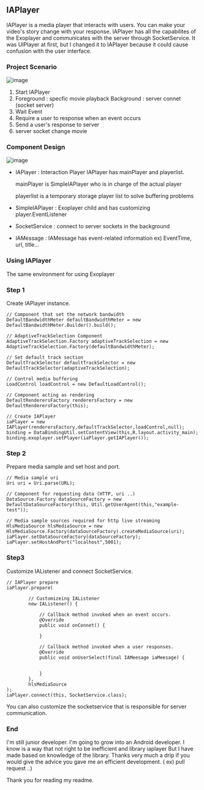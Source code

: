 ## IAPlayer

IAPlayer is a media player that interacts with users. You can make your video's story change with your response. IAPlayer has all the capabilites of the Exoplayer and communicates with the server through SocketService. It was UIPlayer at first, but I changed it to IAPlayer because it could cause confusion with the user interface.



### Project Scenario

![image](https://user-images.githubusercontent.com/34837583/91696316-59b19780-ebaa-11ea-9512-02cedae70805.png)


1. Start IAPlayer
2. Foreground : specfic movie playback 
   Background : server connet (socket server)
3. Wait Event
4. Require a user to response when an event occurs
5. Send a user's response to server
6. server socket change movie

### Component Design

![image](https://user-images.githubusercontent.com/34837583/91696433-89609f80-ebaa-11ea-98b0-75e0a13d81a1.png)


- IAPlayer : Interaction Player
  IAPlayer has mainPlayer and playerlist.

  mainPlayer is SimpleIAPlayer who is in charge of the actual player

  playerlist is a temporary storage player list to solve buffering problems

- SimpleIAPlayer : Exoplayer child and has customizing player.EventListener 

- SocketService : connect to server sockets in the background

- IAMessage : IAMessage has event-related information ex) EventTime, url, title...

### Using IAPlayer

The same environment for using Exoplayer

### Step 1

Create IAPlayer instance.

```
// Component that set the network bandwidth
DefaultBandwidthMeter defaultBandwidthMeter = new DefaultBandwidthMeter.Builder().build();

// AdaptiveTrackSelection Component
AdaptiveTrackSelection.Factory adaptiveTrackSelection = new AdaptiveTrackSelection.Factory(defaultBandwidthMeter);

// Set default track section
DefaultTrackSelector defaultTrackSelector = new DefaultTrackSelector(adaptiveTrackSelection);

// Control media buffering
LoadControl loadControl = new DefaultLoadControl();

// Component acting as rendering
DefaultRenderersFactory renderersFactory = new DefaultRenderersFactory(this);

// Create IAPlayer
iaPlayer = new IAPlayer(renderersFactory,defaultTrackSelector,loadControl,null);
binding = DataBindingUtil.setContentView(this,R.layout.activity_main);
binding.exoplayer.setPlayer(iaPlayer.getIAPlayer());
```

### Step 2

Prepare media sample and set host and port.

```
// Media sample uri
Uri uri = Uri.parse(URL);

// Component for requesting data (HTTP, uri ..)
DataSource.Factory dataSourceFactory = new DefaultDataSourceFactory(this, Util.getUserAgent(this,"example-test"));

// Media sample sources required for http live streaming
HlsMediaSource hlsMediaSource = new HlsMediaSource.Factory(dataSourceFactory).createMediaSource(uri);
iaPlayer.setDataSourceFactory(dataSourceFactory);
iaPlayer.setHostAndPort("localhost",5001);
```

### Step3

Customize IAListener and connect SocketService.

```
// IAPlayer prepare
iaPlayer.prepare(

        // Customizeing IAListener
        new IAListener() {

            // Callback method invoked when an event occurs.
            @Override
            public void onConnet() {

            }

            // Callback method invoked when a user responses.
            @Override
            public void onUserSelect(final IAMeesage iaMeesage) {


            }
        },
        hlsMediaSource
);
iaPlayer.connect(this, SocketService.class);
```

You can also customize the socketservice that is responsible for server communication.

### End

I'm still junior developer. I'm going to grow into an Android developer. I know is a way that not right to be inefficient and library iaplayer But I have made based on knowledge of the library. Thanks very much a drip if you would give the advice you gave me an efficient development. ( ex) pull request ..)

Thank you for reading my readme.



